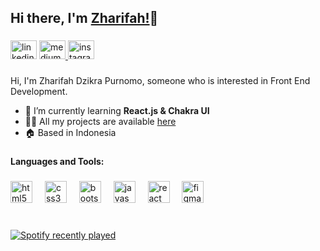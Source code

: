 
## Hi there, I'm [Zharifah!](https://github.com/dzzhar)👋

###
<div align="left" >
  <a href="https://www.linkedin.com/in/zharifahdzikra/" target="_blank" style="text-decoration: none;">
    <img src="https://raw.githubusercontent.com/maurodesouza/profile-readme-generator/master/src/assets/icons/social/linkedin/default.svg" width="42" height="30" alt="linkedin logo"  />
  </a>
  
  <a href="https://medium.com/@zharifahdzikra" target="_blank">
    <img src="https://raw.githubusercontent.com/maurodesouza/profile-readme-generator/master/src/assets/icons/social/medium/default.svg" width="42" height="30" alt="medium logo"  />
  </a>
  
  <a href="https://www.instagram.com/zharifahdzikra/" target="_blank">
    <img src="https://raw.githubusercontent.com/maurodesouza/profile-readme-generator/master/src/assets/icons/social/instagram/default.svg" width="42" height="30" alt="instagram logo"  />
  </a>
</div>

###

<p align="left">Hi, I'm Zharifah Dzikra Purnomo, someone who is interested in Front End Development.</p>


- 🌱 I’m currently learning **React.js & Chakra UI**
- 👨‍💻 All my projects are available [here](https://zharifahdzikra.vercel.app/)
- 🏠 Based in Indonesia

###

<h4 align="left">Languages and Tools:</h4>

###

<div align="left">
  <img src="https://skillicons.dev/icons?i=html" height="35" alt="html5 logo"  />
  <img width="12" />
  <img src="https://skillicons.dev/icons?i=css" height="35" alt="css3 logo"  />
  <img width="12" />
  <img src="https://skillicons.dev/icons?i=bootstrap" height="35" alt="bootstrap logo"  />
  <img width="12" />
  <img src="https://skillicons.dev/icons?i=js" height="35" alt="javascript logo"  />
  <img width="12" />
  <img src="https://skillicons.dev/icons?i=react" height="35" alt="react logo"  />
  <img width="12" />
  <img src="https://skillicons.dev/icons?i=figma" height="35" alt="figma logo"  />
</div>

###

<br clear="both">

<div>
  <a href="https://open.spotify.com/user/31hhn6hyjlimvzo5yac3vav6jzqm">
    <img src="https://spotify-recently-played-readme.vercel.app/api?user=31hhn6hyjlimvzo5yac3vav6jzqm&count=1&unique=true" alt="Spotify recently played"  />
  </a>
</div>

###
